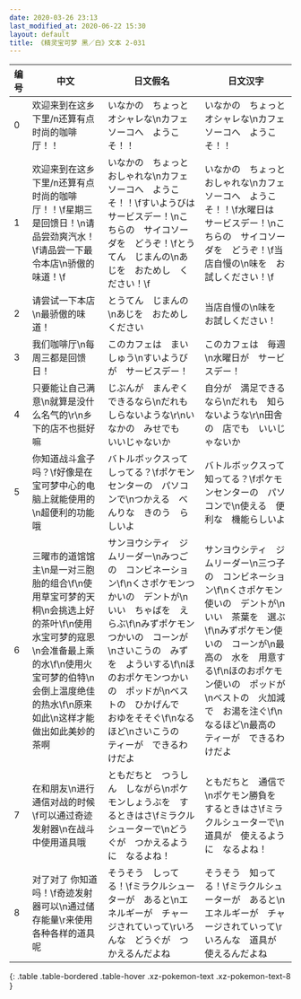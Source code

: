 ```yaml
---
date: 2020-03-26 23:13
last_modified_at: 2020-06-22 15:30
layout: default
title: 《精灵宝可梦 黑／白》文本 2-031
---
```

| 编号 | 中文 | 日文假名 | 日文汉字 |
| ---- | ---- | ---- | --- |
| 0 | 欢迎来到在这乡下里/n还算有点时尚的咖啡厅！！ | いなかの　ちょっと　オシャレな\nカフェ　ソーコへ　ようこそ！！ | いなかの　ちょっと　オシャレな\nカフェ　ソーコへ　ようこそ！！ |
| 1 | 欢迎来到在这乡下里/n还算有点时尚的咖啡厅！！\f星期三是回馈日！\n请品尝劲爽汽水！\f请品尝一下最令本店\n骄傲的味道！\f | いなかの　ちょっと　おしゃれな\nカフェ　ソーコへ　ようこそ！！\fすいようびは　サービスデー！\nこちらの　サイコソーダを　どうぞ！\fとうてん　じまんの\nあじを　おためし　ください！\f | いなかの　ちょっと　おしゃれな\nカフェ　ソーコへ　ようこそ！！\f水曜日は　サービスデー！\nこちらの　サイコソーダを　どうぞ！\f当店自慢の\n味を　お試しください！\f |
| 2 | 请尝试一下本店\n最骄傲的味道！ | とうてん　じまんの\nあじを　おためし　ください | 当店自慢の\n味を　お試しください！ |
| 3 | 我们咖啡厅\n每周三都是回馈日！ | このカフェは　まいしゅう\nすいようびが　サービスデー！ | このカフェは　毎週\n水曜日が　サービスデー！ |
| 4 | 只要能让自己满意\n就算是没什么名气的\r\n乡下的店不也挺好嘛 | じぶんが　まんぞく　できるなら\nだれも　しらないような\r\nいなかの　みせでも　いいじゃないか | 自分が　満足できるなら\nだれも　知らないような\r\n田舎の　店でも　いいじゃないか |
| 5 | 你知道战斗盒子吗？\f好像是在宝可梦中心的电脑上就能使用的\n超便利的功能哦 | バトルボックスって　しってる？\fポケモンセンターの　パソコンで\nつかえる　べんりな　きのう　らしいよ | バトルボックスって　知ってる？\fポケモンセンターの　パソコンで\n使える　便利な　機能らしいよ |
| 6 | 三曜市的道馆馆主\n是一对三胞胎的组合\f\n使用草宝可梦的天桐\n会挑选上好的茶叶\f\n使用水宝可梦的寇恩\n会准备最上乘的水\f\n使用火宝可梦的伯特\n会倒上温度绝佳的热水\f\n原来如此\n这样才能做出如此美妙的茶啊 | サンヨウシティ　ジムリーダー\nみつごの　コンビネーション\f\nくさポケモンつかいの　デントが\nいい　ちゃばを　えらぶ\f\nみずポケモンつかいの　コーンが\nさいこうの　みずを　よういする\f\nほのおポケモンつかいの　ポッドが\nベストの　ひかげんで　おゆをそそぐ\f\nなるほど\nさいこうの　ティーが　できるわけだよ | サンヨウシティ　ジムリーダー\n三つ子の　コンビネーション\f\nくさポケモン使いの　デントが\nいい　茶葉を　選ぶ\f\nみずポケモン使いの　コーンが\n最高の　水を　用意する\f\nほのおポケモン使いの　ポッドが\nベストの　火加減で　お湯を注ぐ\f\nなるほど\n最高の　ティーが　できるわけだよ |
| 7 | 在和朋友\n进行通信对战的时候\f可以通过奇迹发射器\n在战斗中使用道具哦 | ともだちと　つうしん　しながら\nポケモンしょうぶを　するときはさ\fミラクルシューターで\nどうぐが　つかえるように　なるよね！ | ともだちと　通信で\nポケモン勝負を　するときはさ\fミラクルシューターで\n道具が　使えるように　なるよね！ |
| 8 | 对了对了 你知道吗！\f奇迹发射器可以\n通过储存能量\r来使用各种各样的道具呢 | そうそう　しってる！\fミラクルシューターが　あると\nエネルギーが　チャージされていって\rいろんな　どうぐが　つかえるんだよね | そうそう　知ってる！\fミラクルシューターが　あると\nエネルギーが　チャージされていって\rいろんな　道具が　使えるんだよね |
{: .table .table-bordered .table-hover .xz-pokemon-text .xz-pokemon-text-8 }